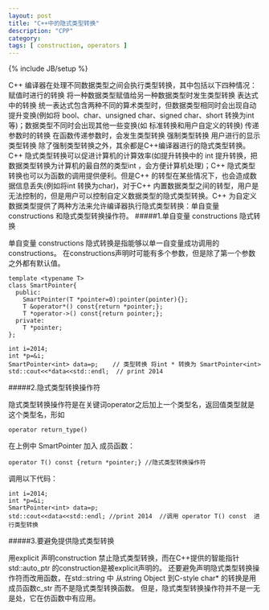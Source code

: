 ```yaml
---
layout: post
title: "C++中的隐式类型转换"
description: "CPP"
category: 
tags: [ construction, operators ]
---
```

{% include JB/setup %}

C++ 编译器在处理不同数据类型之间会执行类型转换，其中包括以下四种情况：
	赋值时进行的转换 将一种数据类型赋值给另一种数据类型时发生类型转换
	表达式中的转换 统一表达式包含两种不同的算术类型时，但数据类型相同时会出现自动提升变换(例如将 bool、char、unsigned char、signed char、short 转换为int 等)；数据类型不同时会出现其他一些变换(如 标准转换和用户自定义的转换)
	传递参数时的转换 在函数传递参数时，会发生类型转换
	强制类型转换 用户进行的显示类型转换
除了强制类型转换之外，其余都是C++编译器进行的隐式类型转换。C++ 隐式类型转换可以促进计算机的计算效率(如提升转换中的 int 提升转换，把数据类型转换为计算机的最自然的类型int ，会方便计算机处理)；C++ 隐式类型转换也可以为函数的调用提供便利。但是C++ 的转型在某些情况下，也会造成数据信息丢失(例如将int 转换为char)，对于C++ 内置数据类型之间的转型，用户是无法控制的，但是用户可以控制自定义数据类型的隐式类型转换。C++ 为自定义数据类型提供了两种方法来允许编译器执行隐式类型转换：单自变量constructions 和隐式类型转换操作符。
#####1.单自变量 constructions 隐式转换 

单自变量 constructions 隐式转换是指能够以单一自变量成功调用的constructions。
在constructions声明时可能有多个参数，但是除了第一个参数之外都有默认值。

	template <typename T>
	class SmartPointer{
	  public:
	    SmartPointer(T *pointer=0):pointer(pointer){};
	    T &operator*() const{return *pointer;};
	    T *operator->() const{return pointer;};
	  private:
	    T *pointer;      
	};

	int i=2014;
	int *p=&i;
	SmartPointer<int> data=p;    // 类型转换 将int * 转换为 SmartPointer<int>
	std::cout<<*data<<std::endl;  // print 2014

#####2.隐式类型转换操作符 

隐式类型转换操作符是在关键词operator之后加上一个类型名，返回值类型就是这个类型名，形如

	operator return_type()  
	
在上例中 SmartPointer 加入 成员函数：
	
	operator T() const {return *pointer;} //隐式类型转换操作符

调用以下代码：	
	
	int i=2014;
	int *p=&i;
	SmartPointer<int> data=p;
	std::cout<<data<<std::endl; //print 2014  //调用 operator T() const  进行类型转换 

#####3.要避免提供隐式类型转换

用explicit 声明construction 禁止隐式类型转换，而在C++提供的智能指针std::auto_ptr 的construction是被explicit声明的。 
还要避免声明隐式类型转换操作符而改用函数，在std::string 中 从string Object 到C-style char* 的转换是用成员函数c_str 而不是隐式类型转换函数。
但是，隐式类型转换操作符并不是一无是处，它在仿函数中有应用。

